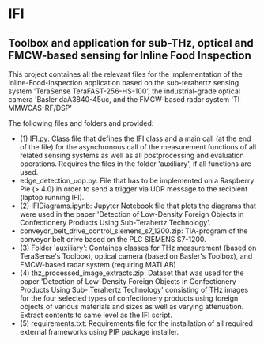 # IFI
## Toolbox and application for sub-THz, optical and FMCW-based sensing for Inline Food Inspection
This project containes all the relevant files for the implementation of the Inline-Food-Inspection application based on the sub-terahertz sensing system 'TeraSense TeraFAST-256-HS-100', the industrial-grade optical camera 'Basler daA3840-45uc, and the FMCW-based radar system 'TI MMWCAS-RF/DSP'

The following files and folders and provided:

- (1) IFI.py: Class file that defines the IFI class and a main call (at the end of the file) for the asynchronous call of the measurement functions of all related sensing systems as well as all postprocessing and evaluation operations. Requires the files in the folder 'auxiliary', if all functions are used.
- edge_detection_udp.py: File that has to be implemented on a Raspberry Pie (> 4.0) in order to send a trigger via UDP message to the recipient (laptop running IFI).
- (2) IFIDiagrams.ipynb: Jupyter Notebook file that plots the diagrams that were used in the paper 'Detection of Low-Density Foreign Objects in Confectionery Products Using Sub-Terahertz Technology'.
- conveyor_belt_drive_control_siemens_s7_1200.zip: TIA-program of the conveyor belt drive based on the PLC SIEMENS S7-1200.
- (3) Folder 'auxiliary': Containes classes for THz measurement (based on TeraSense's Toolbox), optical camera (based on Basler's Toolbox), and FMCW-based radar system (requiring MATLAB)
- (4) thz_processed_image_extracts.zip: Dataset that was used for the paper 'Detection of Low-Density Foreign Objects in Confectionery Products Using Sub-
Terahertz Technology' consisting of THz images for the four selected types of confectionery products using foreign objects of various materials and sizes as well as varying attenuation. Extract contents to same level as the IFI script.
- (5) requirements.txt: Requirements file for the installation of all required external frameworks using PIP package installer.